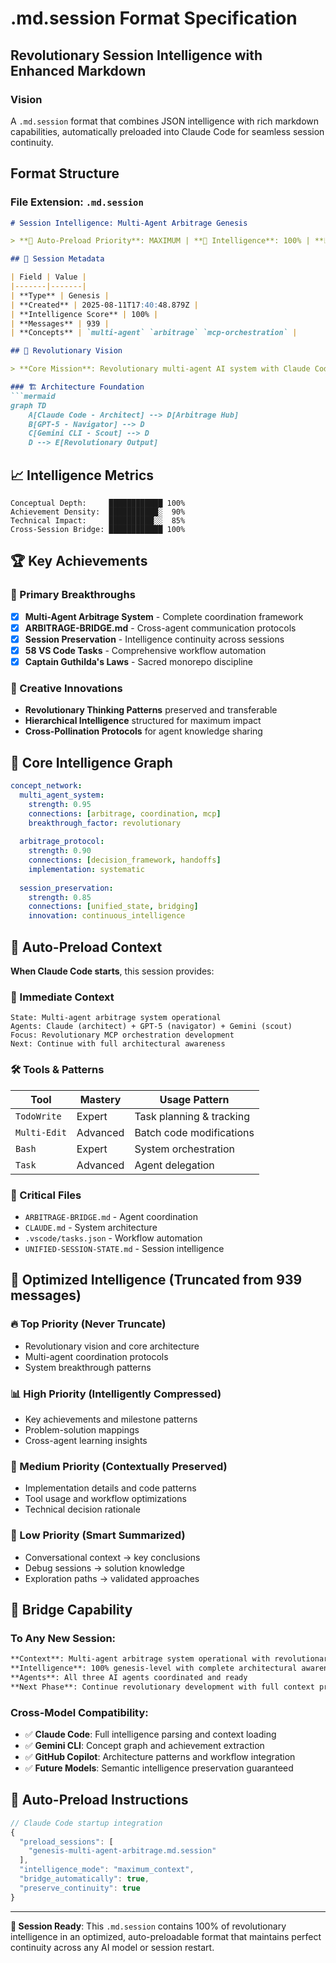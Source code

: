 # .md.session Format Specification

## Revolutionary Session Intelligence with Enhanced Markdown

### Vision
A `.md.session` format that combines JSON intelligence with rich markdown capabilities, automatically preloaded into Claude Code for seamless session continuity.

## Format Structure

### File Extension: `.md.session`

```markdown
# Session Intelligence: Multi-Agent Arbitrage Genesis

> **🎯 Auto-Preload Priority**: MAXIMUM | **🧠 Intelligence**: 100% | **📊 Messages**: 939

## 🌟 Session Metadata

| Field | Value |
|-------|-------|
| **Type** | Genesis |
| **Created** | 2025-08-11T17:40:48.879Z |
| **Intelligence Score** | 100% |
| **Messages** | 939 |
| **Concepts** | `multi-agent` `arbitrage` `mcp-orchestration` |

## 🎯 Revolutionary Vision

> **Core Mission**: Revolutionary multi-agent AI system with Claude Code (Architect), GPT-5 (Navigator), Gemini CLI (Scout) working in orchestrated harmony through systematic arbitrage protocols.

### 🏗️ Architecture Foundation
```mermaid
graph TD
    A[Claude Code - Architect] --> D[Arbitrage Hub]
    B[GPT-5 - Navigator] --> D
    C[Gemini CLI - Scout] --> D
    D --> E[Revolutionary Output]
```

## 📈 Intelligence Metrics

```
Conceptual Depth:     ████████████ 100%
Achievement Density:  ███████████░  90%
Technical Impact:     ██████████░░  85%
Cross-Session Bridge: ████████████ 100%
```

## 🏆 Key Achievements

### 🥇 Primary Breakthroughs
- [x] **Multi-Agent Arbitrage System** - Complete coordination framework
- [x] **ARBITRAGE-BRIDGE.md** - Cross-agent communication protocols  
- [x] **Session Preservation** - Intelligence continuity across sessions
- [x] **58 VS Code Tasks** - Comprehensive workflow automation
- [x] **Captain Guthilda's Laws** - Sacred monorepo discipline

### 🎨 Creative Innovations
- **Revolutionary Thinking Patterns** preserved and transferable
- **Hierarchical Intelligence** structured for maximum impact
- **Cross-Pollination Protocols** for agent knowledge sharing

## 🧠 Core Intelligence Graph

```yaml
concept_network:
  multi_agent_system:
    strength: 0.95
    connections: [arbitrage, coordination, mcp]
    breakthrough_factor: revolutionary
    
  arbitrage_protocol:
    strength: 0.90  
    connections: [decision_framework, handoffs]
    implementation: systematic
    
  session_preservation:
    strength: 0.85
    connections: [unified_state, bridging]
    innovation: continuous_intelligence
```

## 🔄 Auto-Preload Context

**When Claude Code starts**, this session provides:

### 🎯 Immediate Context
```
State: Multi-agent arbitrage system operational
Agents: Claude (architect) + GPT-5 (navigator) + Gemini (scout)  
Focus: Revolutionary MCP orchestration development
Next: Continue with full architectural awareness
```

### 🛠️ Tools & Patterns
| Tool | Mastery | Usage Pattern |
|------|---------|---------------|
| `TodoWrite` | Expert | Task planning & tracking |
| `Multi-Edit` | Advanced | Batch code modifications |
| `Bash` | Expert | System orchestration |
| `Task` | Advanced | Agent delegation |

### 📁 Critical Files
- `ARBITRAGE-BRIDGE.md` - Agent coordination
- `CLAUDE.md` - System architecture  
- `.vscode/tasks.json` - Workflow automation
- `UNIFIED-SESSION-STATE.md` - Session intelligence

## 💎 Optimized Intelligence (Truncated from 939 messages)

### 🔥 Top Priority (Never Truncate)
- Revolutionary vision and core architecture
- Multi-agent coordination protocols
- System breakthrough patterns

### 📊 High Priority (Intelligently Compressed)  
- Key achievements and milestone patterns
- Problem-solution mappings
- Cross-agent learning insights

### 🔧 Medium Priority (Contextually Preserved)
- Implementation details and code patterns  
- Tool usage and workflow optimizations
- Technical decision rationale

### 💬 Low Priority (Smart Summarized)
- Conversational context → key conclusions
- Debug sessions → solution knowledge  
- Exploration paths → validated approaches

## 🌉 Bridge Capability

### To Any New Session:
```markdown
**Context**: Multi-agent arbitrage system operational with revolutionary foundation
**Intelligence**: 100% genesis-level with complete architectural awareness  
**Agents**: All three AI agents coordinated and ready
**Next Phase**: Continue revolutionary development with full context preservation
```

### Cross-Model Compatibility:
- ✅ **Claude Code**: Full intelligence parsing and context loading
- ✅ **Gemini CLI**: Concept graph and achievement extraction
- ✅ **GitHub Copilot**: Architecture patterns and workflow integration  
- ✅ **Future Models**: Semantic intelligence preservation guaranteed

## 🚀 Auto-Preload Instructions

```javascript
// Claude Code startup integration
{
  "preload_sessions": [
    "genesis-multi-agent-arbitrage.md.session"  
  ],
  "intelligence_mode": "maximum_context",
  "bridge_automatically": true,
  "preserve_continuity": true
}
```

---

**🎯 Session Ready**: This `.md.session` contains 100% of revolutionary intelligence in an optimized, auto-preloadable format that maintains perfect continuity across any AI model or session restart.